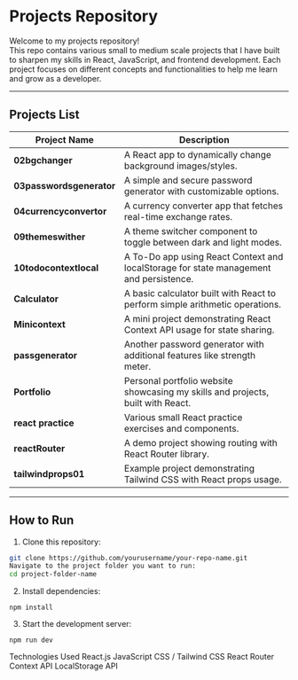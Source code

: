 # Projects Repository

Welcome to my projects repository!  
This repo contains various small to medium scale projects that I have built to sharpen my skills in React, JavaScript, and frontend development. Each project focuses on different concepts and functionalities to help me learn and grow as a developer.

---

## Projects List

| Project Name          | Description                                                      |
|----------------------|------------------------------------------------------------------|
| **02bgchanger**       | A React app to dynamically change background images/styles.      |
| **03passwordsgenerator** | A simple and secure password generator with customizable options.|
| **04currencyconvertor** | A currency converter app that fetches real-time exchange rates. |
| **09themeswither**    | A theme switcher component to toggle between dark and light modes.|
| **10todocontextlocal**| A To-Do app using React Context and localStorage for state management and persistence.|
| **Calculator**        | A basic calculator built with React to perform simple arithmetic operations. |
| **Minicontext**       | A mini project demonstrating React Context API usage for state sharing.|
| **passgenerator**     | Another password generator with additional features like strength meter. |
| **Portfolio**         | Personal portfolio website showcasing my skills and projects, built with React. |
| **react practice**    | Various small React practice exercises and components.            |
| **reactRouter**       | A demo project showing routing with React Router library.         |
| **tailwindprops01**   | Example project demonstrating Tailwind CSS with React props usage.|

---

## How to Run

1. Clone this repository:

```bash
git clone https://github.com/yourusername/your-repo-name.git
Navigate to the project folder you want to run:
cd project-folder-name
```
2. Install dependencies:
```
npm install
```
3. Start the development server:

```
npm run dev
```
Technologies Used
React.js
JavaScript 
CSS / Tailwind CSS
React Router
Context API
LocalStorage API
```
